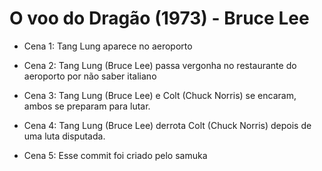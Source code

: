 # O voo do Dragão (1973) - Bruce Lee
- Cena 1: Tang Lung aparece no aeroporto

- Cena 2: Tang Lung (Bruce Lee) passa vergonha no restaurante do aeroporto por não saber italiano

- Cena 3: Tang Lung (Bruce Lee) e Colt (Chuck Norris) se encaram, ambos se preparam para lutar.

- Cena 4: Tang Lung (Bruce Lee) derrota Colt (Chuck Norris) depois de uma luta disputada.

- Cena 5: Esse commit foi criado pelo samuka
